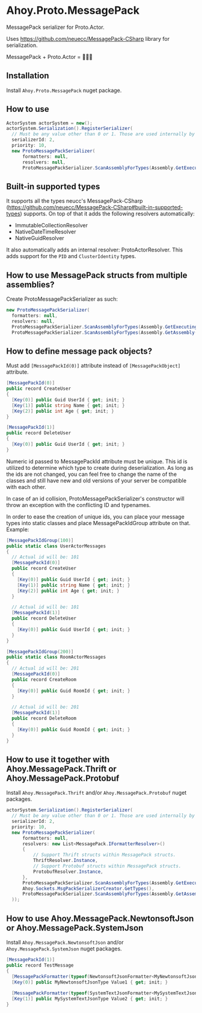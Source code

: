 # Ahoy.Proto.MessagePack
MessagePack serializer for Proto.Actor.

Uses https://github.com/neuecc/MessagePack-CSharp library for serialization.

MessagePack + Proto.Actor = 🚀🚀🚀

## Installation
Install `Ahoy.Proto.MessagePack` nuget package.

## How to use
```csharp
ActorSystem actorSystem = new();
actorSystem.Serialization().RegisterSerializer(
  // Must be any value other than 0 or 1. Those are used internally by Proto.Actor.
  serializerId: 2,
  priority: 10,
  new ProtoMessagePackSerializer(
      formatters: null,
      resolvers: null,
      ProtoMessagePackSerializer.ScanAssemblyForTypes(Assembly.GetExecutingAssembly())));
```

## Built-in supported types
It supports all the types neucc's MessagePack-CSharp (https://github.com/neuecc/MessagePack-CSharp#built-in-supported-types) supports.
On top of that it adds the following resolvers automatically:
- ImmutableCollectionResolver
- NativeDateTimeResolver
- NativeGuidResolver

It also automatically adds an internal resolver: ProtoActorResolver. This adds support for the `PID` and `ClusterIdentity` types.

## How to use MessagePack structs from multiple assemblies?
Create ProtoMessagePackSerializer as such:
```csharp
new ProtoMessagePackSerializer(
  formatters: null,
  resolvers: null,
  ProtoMessagePackSerializer.ScanAssemblyForTypes(Assembly.GetExecutingAssembly()),
  ProtoMessagePackSerializer.ScanAssemblyForTypes(Assembly.GetAssembly(typeof(MyType)));
```

## How to define message pack objects?
Must add `[MessagePackId(0)]` attribute instead of `[MessagePackObject]` attribute.
```csharp
[MessagePackId(0)]
public record CreateUser
{
  [Key(0)] public Guid UserId { get; init; }
  [Key(1)] public string Name { get; init; }
  [Key(2)] public int Age { get; init; }
}

[MessagePackId(1)]
public record DeleteUser
{
  [Key(0)] public Guid UserId { get; init; }
}
```
Numeric id passed to MessagePackId attribute must be unique. This id is utilized to determine which type to create during deserialization. As long as the ids are not changed, you can feel free to change the name of the classes and still have new and old versions of your server be compatible with each other.

In case of an id collision, ProtoMessagePackSerializer's constructor will throw an exception with the conflicting ID and typenames.

In order to ease the creation of unique ids, you can place your message types into static classes and place MessagePackIdGroup attribute on that. Example:
```csharp
[MessagePackIdGroup(100)]
public static class UserActorMessages
{
  // Actual id will be: 101
  [MessagePackId(0)]
  public record CreateUser
  {
    [Key(0)] public Guid UserId { get; init; }
    [Key(1)] public string Name { get; init; }
    [Key(2)] public int Age { get; init; }
  }

  // Actual id will be: 101
  [MessagePackId(1)]
  public record DeleteUser
  {
    [Key(0)] public Guid UserId { get; init; }
  }
}

[MessagePackIdGroup(200)]
public static class RoomActorMessages
{
  // Actual id will be: 201
  [MessagePackId(0)]
  public record CreateRoom
  {
    [Key(0)] public Guid RoomId { get; init; }
  }

  // Actual id will be: 201
  [MessagePackId(1)]
  public record DeleteRoom
  {
    [Key(0)] public Guid RoomId { get; init; }
  }
}
```

## How to use it together with Ahoy.MessagePack.Thrift or Ahoy.MessagePack.Protobuf
Install `Ahoy.MessagePack.Thrift` and/or `Ahoy.MessagePack.Protobuf` nuget packages.

```csharp
actorSystem.Serialization().RegisterSerializer(
  // Must be any value other than 0 or 1. Those are used internally by Proto.Actor.
  serializerId: 2,
  priority: 10,
  new ProtoMessagePackSerializer(
      formatters: null,
      resolvers: new List<MessagePack.IFormatterResolver>()
      {
          // Support Thrift structs within MessagePack structs.
          ThriftResolver.Instance,
          // Support Protobuf structs within MessagePack structs.
          ProtobufResolver.Instance,
      },
      ProtoMessagePackSerializer.ScanAssemblyForTypes(Assembly.GetExecutingAssembly()),
      Ahoy.Sockets.MsgPackSerializerCreator.GetTypes(),
      ProtoMessagePackSerializer.ScanAssemblyForTypes(Assembly.GetAssembly(typeof(ReceiveActor)))
  ));
```

## How to use Ahoy.MessagePack.NewtonsoftJson or Ahoy.MessagePack.SystemJson
Install `Ahoy.MessagePack.NewtonsoftJson` and/or `Ahoy.MessagePack.SystemJson` nuget packages.

```csharp
[MessagePackId(1)]
public record TestMessage
{
  [MessagePackFormatter(typeof(NewtonsoftJsonFormatter<MyNewtonsoftJsonType>))]
  [Key(0)] public MyNewtonsoftJsonType Value1 { get; init; }
  
  [MessagePackFormatter(typeof(SystemTextJsonFormatter<MySystemTextJsonType>))]
  [Key(1)] public MySystemTextJsonType Value2 { get; init; }
}
```
